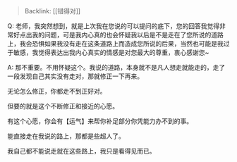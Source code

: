 > Backlink: [[错得对]]

Q: 老师，我突然想到，就是上次我在您说的可以提问的底下，您的回答我觉得非常好点出我的问题，可是我内心真的也会怀疑我以后是不是走在了您所说的道路上，我会恐惧如果我没有走在这条道路上而造成您所说的后果，当然也可能是我过于敏感，我觉得表达出我内心真实的情感是对您最大的尊重，衷心感谢您~

A: 那不重要。不用怀疑这个。我说的道路，本身就不是凡人想走就能走的，走了一段发现自己其实没有走对，那就修正一下再来。  

无论怎么修正，你都走不到正好对。  

但要的就是这个不断修正和接近的心愿。  

有这个心愿，你会有【运气】来帮你补足部分你凭能力办不到的事。  

能直接走在我说的路上，那都是些超人了。  

我自己都不能说走就在这些路上，我只是看得见而已。
